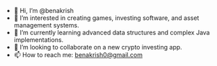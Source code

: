 - 👋 Hi, I’m @benakrish
- 👀 I’m interested in creating games, investing software, and asset management systems.
- 🌱 I’m currently learning advanced data structures and complex Java implementations.
- 💞️ I’m looking to collaborate on a new crypto investing app.
- 📫 How to reach me: benakrish0@gmail.com

<!---
benakrish/benakrish is a ✨ special ✨ repository because its `README.md` (this file) appears on your GitHub profile.
You can click the Preview link to take a look at your changes.
--->
